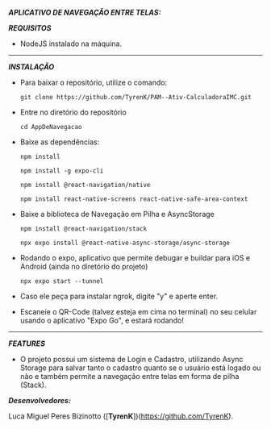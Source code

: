 ***APLICATIVO DE NAVEGAÇÃO ENTRE TELAS:***

***REQUISITOS***

  - NodeJS instalado na máquina.

---

***INSTALAÇÃO***

- Para baixar o repositório, utilize o comando:

      git clone https://github.com/TyrenK/PAM--Ativ-CalculadoraIMC.git
- Entre no diretório do repositório
  
      cd AppDeNavegacao

- Baixe as dependências:

      npm install
  
      npm install -g expo-cli

      npm install @react-navigation/native

      npm install react-native-screens react-native-safe-area-context

- Baixe a biblioteca de Navegação em Pilha e AsyncStorage

      npm install @react-navigation/stack

      npx expo install @react-native-async-storage/async-storage
      
  
- Rodando o expo, aplicativo que permite debugar e buildar para iOS e Android (ainda no diretório do projeto)

      npx expo start --tunnel
- Caso ele peça para instalar ngrok, digite "y" e aperte enter.

 - Escaneie o QR-Code (talvez esteja em cima no terminal) no seu celular usando o aplicativo "Expo Go", e estará rodando!

---

***FEATURES***
- O projeto possui um sistema de Login e Cadastro, utilizando Async Storage para salvar tanto o cadastro quanto se o usuário está logado ou não e também permite a navegação entre telas em forma de pilha (Stack).

***Desenvolvedores:***

Luca Miguel Peres Bizinotto ([**TyrenK**])(https://github.com/TyrenK).
